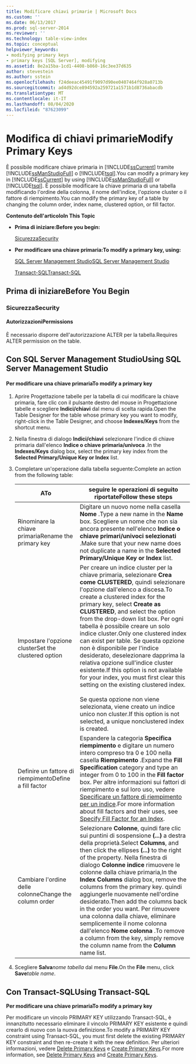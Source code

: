 ```yaml
---
title: Modificare chiavi primarie | Microsoft Docs
ms.custom: ''
ms.date: 06/13/2017
ms.prod: sql-server-2014
ms.reviewer: ''
ms.technology: table-view-index
ms.topic: conceptual
helpviewer_keywords:
- modifying primary keys
- primary keys [SQL Server], modifying
ms.assetid: 8e2a15ba-1cd1-4408-b860-16c3ee37d635
author: stevestein
ms.author: sstein
ms.openlocfilehash: f24deeac45491f9097d90ee0407464f928a0713b
ms.sourcegitcommit: ad4d92dce894592a259721a1571b1d8736abacdb
ms.translationtype: MT
ms.contentlocale: it-IT
ms.lasthandoff: 08/04/2020
ms.locfileid: "87623099"
---
```

# <a name="modify-primary-keys"></a><span data-ttu-id="a75ed-102">Modifica di chiavi primarie</span><span class="sxs-lookup"><span data-stu-id="a75ed-102">Modify Primary Keys</span></span>
  <span data-ttu-id="a75ed-103">È possibile modificare chiave primaria in [!INCLUDE[ssCurrent](../../includes/sscurrent-md.md)] tramite [!INCLUDE[ssManStudioFull](../../includes/ssmanstudiofull-md.md)] o [!INCLUDE[tsql](../../includes/tsql-md.md)].</span><span class="sxs-lookup"><span data-stu-id="a75ed-103">You can modify a primary key in [!INCLUDE[ssCurrent](../../includes/sscurrent-md.md)] by using [!INCLUDE[ssManStudioFull](../../includes/ssmanstudiofull-md.md)] or [!INCLUDE[tsql](../../includes/tsql-md.md)].</span></span> <span data-ttu-id="a75ed-104">È possibile modificare la chiave primaria di una tabella modificando l'ordine della colonna, il nome dell'indice, l'opzione cluster o il fattore di riempimento.</span><span class="sxs-lookup"><span data-stu-id="a75ed-104">You can modify the primary key of a table by changing the column order, index name, clustered option, or fill factor.</span></span>  
  
 <span data-ttu-id="a75ed-105">**Contenuto dell'articolo**</span><span class="sxs-lookup"><span data-stu-id="a75ed-105">**In This Topic**</span></span>  
  
-   <span data-ttu-id="a75ed-106">**Prima di iniziare:**</span><span class="sxs-lookup"><span data-stu-id="a75ed-106">**Before you begin:**</span></span>  
  
     [<span data-ttu-id="a75ed-107">Sicurezza</span><span class="sxs-lookup"><span data-stu-id="a75ed-107">Security</span></span>](#Security)  
  
-   <span data-ttu-id="a75ed-108">**Per modificare una chiave primaria:**</span><span class="sxs-lookup"><span data-stu-id="a75ed-108">**To modify a primary key, using:**</span></span>  
  
     [<span data-ttu-id="a75ed-109">SQL Server Management Studio</span><span class="sxs-lookup"><span data-stu-id="a75ed-109">SQL Server Management Studio</span></span>](#SSMSProcedure)  
  
     [<span data-ttu-id="a75ed-110">Transact-SQL</span><span class="sxs-lookup"><span data-stu-id="a75ed-110">Transact-SQL</span></span>](#TsqlProcedure)  
  
##  <a name="before-you-begin"></a><a name="BeforeYouBegin"></a> <span data-ttu-id="a75ed-111">Prima di iniziare</span><span class="sxs-lookup"><span data-stu-id="a75ed-111">Before You Begin</span></span>  
  
###  <a name="security"></a><a name="Security"></a> <span data-ttu-id="a75ed-112">Sicurezza</span><span class="sxs-lookup"><span data-stu-id="a75ed-112">Security</span></span>  
  
####  <a name="permissions"></a><a name="Permissions"></a> <span data-ttu-id="a75ed-113">Autorizzazioni</span><span class="sxs-lookup"><span data-stu-id="a75ed-113">Permissions</span></span>  
 <span data-ttu-id="a75ed-114">È necessario disporre dell'autorizzazione ALTER per la tabella.</span><span class="sxs-lookup"><span data-stu-id="a75ed-114">Requires ALTER permission on the table.</span></span>  
  
##  <a name="using-sql-server-management-studio"></a><a name="SSMSProcedure"></a> <span data-ttu-id="a75ed-115">Con SQL Server Management Studio</span><span class="sxs-lookup"><span data-stu-id="a75ed-115">Using SQL Server Management Studio</span></span>  
  
#### <a name="to-modify-a-primary-key"></a><span data-ttu-id="a75ed-116">Per modificare una chiave primaria</span><span class="sxs-lookup"><span data-stu-id="a75ed-116">To modify a primary key</span></span>  
  
1.  <span data-ttu-id="a75ed-117">Aprire Progettazione tabelle per la tabella di cui modificare la chiave primaria, fare clic con il pulsante destro del mouse in Progettazione tabelle e scegliere **Indici/chiavi** dal menu di scelta rapida.</span><span class="sxs-lookup"><span data-stu-id="a75ed-117">Open the Table Designer for the table whose primary key you want to modify, right-click in the Table Designer, and choose **Indexes/Keys** from the shortcut menu.</span></span>  
  
2.  <span data-ttu-id="a75ed-118">Nella finestra di dialogo **Indici/chiavi** selezionare l'indice di chiave primaria dall'elenco **Indice o chiave primaria/univoca** .</span><span class="sxs-lookup"><span data-stu-id="a75ed-118">In the **Indexes/Keys** dialog box, select the primary key index from the **Selected Primary/Unique Key or Index** list.</span></span>  
  
3.  <span data-ttu-id="a75ed-119">Completare un'operazione dalla tabella seguente:</span><span class="sxs-lookup"><span data-stu-id="a75ed-119">Complete an action from the following table:</span></span>  
  
    |<span data-ttu-id="a75ed-120">A</span><span class="sxs-lookup"><span data-stu-id="a75ed-120">To</span></span>|<span data-ttu-id="a75ed-121">seguire le operazioni di seguito riportate</span><span class="sxs-lookup"><span data-stu-id="a75ed-121">Follow these steps</span></span>|  
    |--------|------------------------|  
    |<span data-ttu-id="a75ed-122">Rinominare la chiave primaria</span><span class="sxs-lookup"><span data-stu-id="a75ed-122">Rename the primary key</span></span>|<span data-ttu-id="a75ed-123">Digitare un nuovo nome nella casella **Nome** .</span><span class="sxs-lookup"><span data-stu-id="a75ed-123">Type a new name in the **Name** box.</span></span> <span data-ttu-id="a75ed-124">Scegliere un nome che non sia ancora presente nell'elenco **Indice o chiave primari/univoci selezionati** .</span><span class="sxs-lookup"><span data-stu-id="a75ed-124">Make sure that your new name does not duplicate a name in the **Selected Primary/Unique Key or Index** list.</span></span>|  
    |<span data-ttu-id="a75ed-125">Impostare l'opzione cluster</span><span class="sxs-lookup"><span data-stu-id="a75ed-125">Set the clustered option</span></span>|<span data-ttu-id="a75ed-126">Per creare un indice cluster per la chiave primaria, selezionare **Crea come CLUSTERED**, quindi selezionare l'opzione dall'elenco a discesa.</span><span class="sxs-lookup"><span data-stu-id="a75ed-126">To create a clustered index for the primary key, select **Create as CLUSTERED**, and select the option from the drop-down list box.</span></span> <span data-ttu-id="a75ed-127">Per ogni tabella è possibile creare un solo indice cluster.</span><span class="sxs-lookup"><span data-stu-id="a75ed-127">Only one clustered index can exist per table.</span></span> <span data-ttu-id="a75ed-128">Se questa opzione non è disponibile per l'indice desiderato, deselezionare dapprima la relativa opzione sull'indice cluster esistente.</span><span class="sxs-lookup"><span data-stu-id="a75ed-128">If this option is not available for your index, you must first clear this setting on the existing clustered index.</span></span><br /><br /> <span data-ttu-id="a75ed-129">Se questa opzione non viene selezionata, viene creato un indice unico non cluster.</span><span class="sxs-lookup"><span data-stu-id="a75ed-129">If this option is not selected, a unique nonclustered index is created.</span></span>|  
    |<span data-ttu-id="a75ed-130">Definire un fattore di riempimento</span><span class="sxs-lookup"><span data-stu-id="a75ed-130">Define a fill factor</span></span>|<span data-ttu-id="a75ed-131">Espandere la categoria **Specifica riempimento** e digitare un numero intero compreso tra 0 e 100 nella casella **Riempimento** .</span><span class="sxs-lookup"><span data-stu-id="a75ed-131">Expand the **Fill Specification** category and type an integer from 0 to 100 in the **Fill factor** box.</span></span> <span data-ttu-id="a75ed-132">Per altre informazioni sui fattori di riempimento e sul loro uso, vedere [Specificare un fattore di riempimento per un indice](../indexes/specify-fill-factor-for-an-index.md).</span><span class="sxs-lookup"><span data-stu-id="a75ed-132">For more information about fill factors and their uses, see [Specify Fill Factor for an Index](../indexes/specify-fill-factor-for-an-index.md).</span></span>|  
    |<span data-ttu-id="a75ed-133">Cambiare l'ordine delle colonne</span><span class="sxs-lookup"><span data-stu-id="a75ed-133">Change the column order</span></span>|<span data-ttu-id="a75ed-134">Selezionare **Colonne**, quindi fare clic sui puntini di sospensione **(...)** a destra della proprietà.</span><span class="sxs-lookup"><span data-stu-id="a75ed-134">Select **Columns**, and then click the ellipses **(...)** to the right of the property.</span></span> <span data-ttu-id="a75ed-135">Nella finestra di dialogo  **Colonne indice** rimuovere le colonne dalla chiave primaria,</span><span class="sxs-lookup"><span data-stu-id="a75ed-135">In the  **Index Columns** dialog box, remove the columns from the primary key.</span></span> <span data-ttu-id="a75ed-136">quindi aggiungerle nuovamente nell'ordine desiderato.</span><span class="sxs-lookup"><span data-stu-id="a75ed-136">Then add the columns back in the order you want.</span></span> <span data-ttu-id="a75ed-137">Per rimuovere una colonna dalla chiave, eliminare semplicemente il nome colonna dall'elenco **Nome colonna** .</span><span class="sxs-lookup"><span data-stu-id="a75ed-137">To remove a column from the key, simply remove the column name from the **Column** name list.</span></span>|  
  
4.  <span data-ttu-id="a75ed-138">Scegliere **Salva**_nome tabella_ dal menu **File**.</span><span class="sxs-lookup"><span data-stu-id="a75ed-138">On the **File** menu, click **Save**_table name_.</span></span>  
  
##  <a name="using-transact-sql"></a><a name="TsqlProcedure"></a> <span data-ttu-id="a75ed-139">Con Transact-SQL</span><span class="sxs-lookup"><span data-stu-id="a75ed-139">Using Transact-SQL</span></span>  
 <span data-ttu-id="a75ed-140">**Per modificare una chiave primaria**</span><span class="sxs-lookup"><span data-stu-id="a75ed-140">**To modify a primary key**</span></span>  
  
 <span data-ttu-id="a75ed-141">Per modificare un vincolo PRIMARY KEY utilizzando Transact-SQL, è innanzitutto necessario eliminare il vincolo PRIMARY KEY esistente e quindi crearlo di nuovo con la nuova definizione.</span><span class="sxs-lookup"><span data-stu-id="a75ed-141">To modify a PRIMARY KEY constraint using Transact-SQL, you must first delete the existing PRIMARY KEY constraint and then re-create it with the new definition.</span></span> <span data-ttu-id="a75ed-142">Per ulteriori informazioni, vedere [Delete Primary Keys](delete-primary-keys.md) e [Create Primary Keys](create-primary-keys.md).</span><span class="sxs-lookup"><span data-stu-id="a75ed-142">For more information, see [Delete Primary Keys](delete-primary-keys.md) and [Create Primary Keys](create-primary-keys.md).</span></span>  
  
###  <a name="TsqlExample"></a>  
